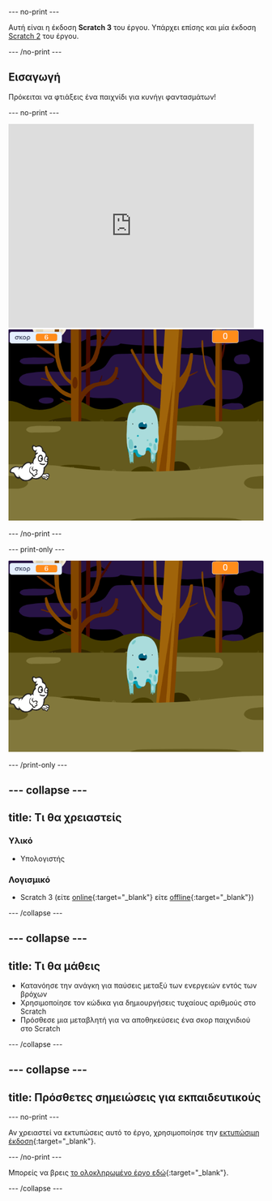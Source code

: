 --- no-print ---

Αυτή είναι η έκδοση **Scratch 3** του έργου. Υπάρχει επίσης και μία έκδοση [Scratch 2](https://projects.raspberrypi.org/el-GR/projects/ghostbusters-scratch2) του έργου.

--- /no-print ---

## Εισαγωγή

Πρόκειται να φτιάξεις ένα παιχνίδι για κυνήγι φαντασμάτων!

--- no-print ---

<div class="scratch-preview">
  <iframe allowtransparency="true" width="485" height="402" src="https://scratch.mit.edu/projects/embed/334999165/?autostart=false" frameborder="0" scrolling="no"></iframe>
  <img src="images/showcase-static.png">
</div>

--- /no-print ---

--- print-only ---

![showcase](images/showcase-static.png)

--- /print-only ---

--- collapse ---
---
title: Τι θα χρειαστείς
---

### Υλικό

- Υπολογιστής

### Λογισμικό

- Scratch 3 (είτε [online](https://rpf.io/scratchon){:target="_blank"} είτε [offline](https://rpf.io/scratchoff){:target="_blank"})

--- /collapse ---

--- collapse ---
---
title: Τι θα μάθεις
---

- Κατανόησε την ανάγκη για παύσεις μεταξύ των ενεργειών εντός των βρόχων
- Χρησιμοποίησε τον κώδικα για δημιουργήσεις τυχαίους αριθμούς στο Scratch
- Πρόσθεσε μια μεταβλητή για να αποθηκεύσεις ένα σκορ παιχνιδιού στο Scratch

--- /collapse ---

--- collapse ---
---
title: Πρόσθετες σημειώσεις για εκπαιδευτικούς
---

--- no-print ---

Αν χρειαστεί να εκτυπώσεις αυτό το έργο, χρησιμοποίησε την [εκτυπώσιμη έκδοση](https://projects.raspberrypi.org/el-GR/projects/ghostbusters/print){:target="_blank"}.

--- /no-print ---

Μπορείς να βρεις [το ολοκληρωμένο έργο εδώ](https://rpf.io/p/el-GR/ghostbusters-get){:target="_blank"}.

--- /collapse ---